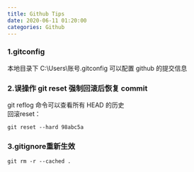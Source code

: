 ```yaml
---
title: Github Tips
date: 2020-06-11 01:20:00
categories: Github
---
```


### 1.gitconfig
本地目录下 C:\Users\账号\.gitconfig 可以配置 github 的提交信息

### 2.误操作 git reset 强制回滚后恢复 commit
git reflog 命令可以查看所有 HEAD 的历史   
回滚reset：
```
git reset --hard 98abc5a
```

### 3.gitignore重新生效
```shell
git rm -r --cached .
```